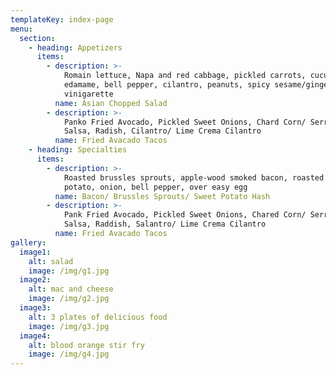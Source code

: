 ```yaml
---
templateKey: index-page
menu:
  section:
    - heading: Appetizers
      items:
        - description: >-
            Romain lettuce, Napa and red cabbage, pickled carrots, cucumber,
            edamame, bell pepper, cilantro, peanuts, spicy sesame/ginger
            vinigarette
          name: Asian Chopped Salad
        - description: >-
            Panko Fried Avocado, Pickled Sweet Onions, Chard Corn/ Serrano
            Salsa, Radish, Cilantro/ Lime Crema Cilantro
          name: Fried Avacado Tacos
    - heading: Specialties
      items:
        - description: >-
            Roasted brussles sprouts, apple-wood smoked bacon, roasted sweet
            potato, onion, bell pepper, over easy egg
          name: Bacon/ Brussles Sprouts/ Sweet Potato Hash
        - description: >-
            Pank Fried Avocado, Pickled Sweet Onions, Chared Corn/ Serrano
            Salsa, Raddish, Salantro/ Lime Crema Cilantro
          name: Fried Avacado Tacos
gallery:
  image1:
    alt: salad
    image: /img/g1.jpg
  image2:
    alt: mac and cheese
    image: /img/g2.jpg
  image3:
    alt: 3 plates of delicious food
    image: /img/g3.jpg
  image4:
    alt: blood orange stir fry
    image: /img/g4.jpg
---
```


